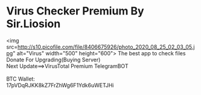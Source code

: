 # Virus Checker Premium By Sir.Liosion
<img src=http://s10.picofile.com/file/8406675926/photo_2020_08_25_02_03_05.jpg" alt="Virus" width="500" height="600">
The best app to check files</br>
Donate For Upgrading(Buying Server)</br>
Next Update==>VirusTotal Premium TelegramBOT</br>
</br>
BTC Wallet:</br>
17pVDqRJKK8kZ7FrZhWg6F1Ydk6uWETJHi</br>
</br>
